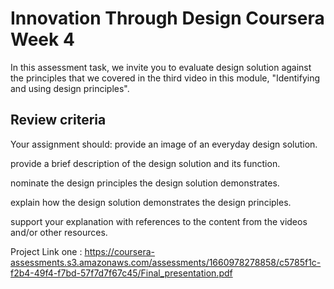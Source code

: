 # Innovation Through Design Coursera Week 4
In this assessment task, we invite you to evaluate design solution against the principles that we covered in the third video in this module, "Identifying and using design principles".


## Review criteria

Your assignment should:
provide an image of an everyday design solution.

provide a brief description of the design solution and its function.

nominate the design principles the design solution demonstrates.

explain how  the design solution demonstrates the design principles.

support your explanation with references to the content from the videos and/or other resources.

Project Link one : https://coursera-assessments.s3.amazonaws.com/assessments/1660978278858/c5785f1c-f2b4-49f4-f7bd-57f7d7f67c45/Final_presentation.pdf
